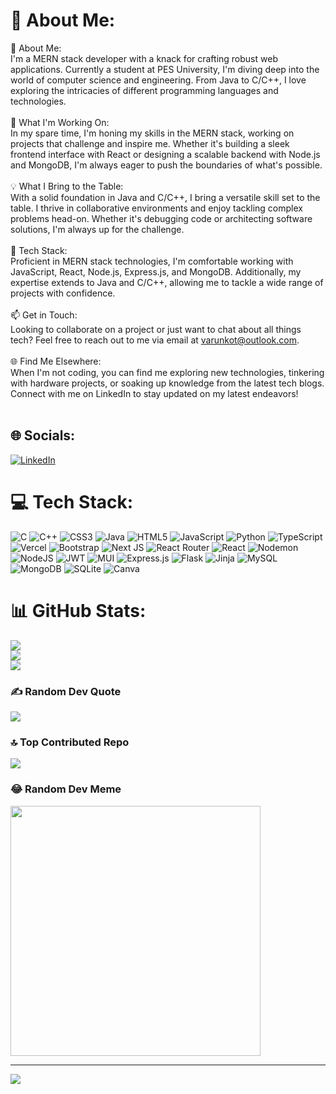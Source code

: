 # 💫 About Me:
🌟 About Me:<br>I'm a MERN stack developer with a knack for crafting robust web applications. Currently a student at PES University, I'm diving deep into the world of computer science and engineering. From Java to C/C++, I love exploring the intricacies of different programming languages and technologies.<br><br>🚀 What I'm Working On:<br>In my spare time, I'm honing my skills in the MERN stack, working on projects that challenge and inspire me. Whether it's building a sleek frontend interface with React or designing a scalable backend with Node.js and MongoDB, I'm always eager to push the boundaries of what's possible.<br><br>💡 What I Bring to the Table:<br>With a solid foundation in Java and C/C++, I bring a versatile skill set to the table. I thrive in collaborative environments and enjoy tackling complex problems head-on. Whether it's debugging code or architecting software solutions, I'm always up for the challenge.<br><br>🔧 Tech Stack:<br>Proficient in MERN stack technologies, I'm comfortable working with JavaScript, React, Node.js, Express.js, and MongoDB. Additionally, my expertise extends to Java and C/C++, allowing me to tackle a wide range of projects with confidence.<br><br>📫 Get in Touch:<br>Looking to collaborate on a project or just want to chat about all things tech? Feel free to reach out to me via email at varunkot@outlook.com.<br><br>🌐 Find Me Elsewhere:<br>When I'm not coding, you can find me exploring new technologies, tinkering with hardware projects, or soaking up knowledge from the latest tech blogs. Connect with me on LinkedIn to stay updated on my latest endeavors!<br><br>


## 🌐 Socials:
[![LinkedIn](https://img.shields.io/badge/LinkedIn-%230077B5.svg?logo=linkedin&logoColor=white)](https://linkedin.com/in/https://www.linkedin.com/in/varun-kothari-8817a221a/) 

# 💻 Tech Stack:
![C](https://img.shields.io/badge/c-%2300599C.svg?style=for-the-badge&logo=c&logoColor=white) ![C++](https://img.shields.io/badge/c++-%2300599C.svg?style=for-the-badge&logo=c%2B%2B&logoColor=white) ![CSS3](https://img.shields.io/badge/css3-%231572B6.svg?style=for-the-badge&logo=css3&logoColor=white) ![Java](https://img.shields.io/badge/java-%23ED8B00.svg?style=for-the-badge&logo=openjdk&logoColor=white) ![HTML5](https://img.shields.io/badge/html5-%23E34F26.svg?style=for-the-badge&logo=html5&logoColor=white) ![JavaScript](https://img.shields.io/badge/javascript-%23323330.svg?style=for-the-badge&logo=javascript&logoColor=%23F7DF1E) ![Python](https://img.shields.io/badge/python-3670A0?style=for-the-badge&logo=python&logoColor=ffdd54) ![TypeScript](https://img.shields.io/badge/typescript-%23007ACC.svg?style=for-the-badge&logo=typescript&logoColor=white) ![Vercel](https://img.shields.io/badge/vercel-%23000000.svg?style=for-the-badge&logo=vercel&logoColor=white) ![Bootstrap](https://img.shields.io/badge/bootstrap-%238511FA.svg?style=for-the-badge&logo=bootstrap&logoColor=white) ![Next JS](https://img.shields.io/badge/Next-black?style=for-the-badge&logo=next.js&logoColor=white) ![React Router](https://img.shields.io/badge/React_Router-CA4245?style=for-the-badge&logo=react-router&logoColor=white) ![React](https://img.shields.io/badge/react-%2320232a.svg?style=for-the-badge&logo=react&logoColor=%2361DAFB) ![Nodemon](https://img.shields.io/badge/NODEMON-%23323330.svg?style=for-the-badge&logo=nodemon&logoColor=%BBDEAD) ![NodeJS](https://img.shields.io/badge/node.js-6DA55F?style=for-the-badge&logo=node.js&logoColor=white) ![JWT](https://img.shields.io/badge/JWT-black?style=for-the-badge&logo=JSON%20web%20tokens) ![MUI](https://img.shields.io/badge/MUI-%230081CB.svg?style=for-the-badge&logo=mui&logoColor=white) ![Express.js](https://img.shields.io/badge/express.js-%23404d59.svg?style=for-the-badge&logo=express&logoColor=%2361DAFB) ![Flask](https://img.shields.io/badge/flask-%23000.svg?style=for-the-badge&logo=flask&logoColor=white) ![Jinja](https://img.shields.io/badge/jinja-white.svg?style=for-the-badge&logo=jinja&logoColor=black) ![MySQL](https://img.shields.io/badge/mysql-%2300000f.svg?style=for-the-badge&logo=mysql&logoColor=white) ![MongoDB](https://img.shields.io/badge/MongoDB-%234ea94b.svg?style=for-the-badge&logo=mongodb&logoColor=white) ![SQLite](https://img.shields.io/badge/sqlite-%2307405e.svg?style=for-the-badge&logo=sqlite&logoColor=white) ![Canva](https://img.shields.io/badge/Canva-%2300C4CC.svg?style=for-the-badge&logo=Canva&logoColor=white)
# 📊 GitHub Stats:
![](https://github-readme-stats.vercel.app/api?username=Varun3815&theme=merko&hide_border=false&include_all_commits=true&count_private=true)<br/>
![](https://github-readme-streak-stats.herokuapp.com/?user=Varun3815&theme=merko&hide_border=false)<br/>
![](https://github-readme-stats.vercel.app/api/top-langs/?username=Varun3815&theme=merko&hide_border=false&include_all_commits=true&count_private=true&layout=compact)

### ✍️ Random Dev Quote
![](https://quotes-github-readme.vercel.app/api?type=horizontal&theme=radical)

### 🔝 Top Contributed Repo
![](https://github-contributor-stats.vercel.app/api?username=Varun3815&limit=5&theme=nord&combine_all_yearly_contributions=true)

### 😂 Random Dev Meme
<img src='https://randommeme-five.vercel.app/' style="height: 400px;"/>

---
[![](https://visitcount.itsvg.in/api?id=Varun3815&icon=2&color=0)](https://visitcount.itsvg.in)

<!-- Proudly created with GPRM ( https://gprm.itsvg.in ) -->